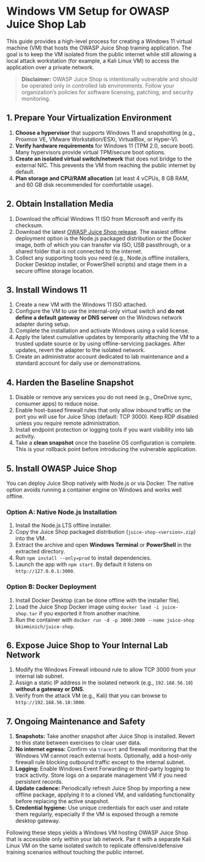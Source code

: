 # Windows VM Setup for OWASP Juice Shop Lab

This guide provides a high-level process for creating a Windows 11 virtual machine (VM) that hosts the OWASP Juice Shop training application. The goal is to keep the VM isolated from the public internet while still allowing a local attack workstation (for example, a Kali Linux VM) to access the application over a private network.

> **Disclaimer:** OWASP Juice Shop is intentionally vulnerable and should be operated only in controlled lab environments. Follow your organization’s policies for software licensing, patching, and security monitoring.

## 1. Prepare Your Virtualization Environment

1. **Choose a hypervisor** that supports Windows 11 and snapshotting (e.g., Proxmox VE, VMware Workstation/ESXi, VirtualBox, or Hyper-V).
2. **Verify hardware requirements** for Windows 11 (TPM 2.0, secure boot). Many hypervisors provide virtual TPM/secure boot options.
3. **Create an isolated virtual switch/network** that does not bridge to the external NIC. This prevents the VM from reaching the public internet by default.
4. **Plan storage and CPU/RAM allocation** (at least 4 vCPUs, 8 GB RAM, and 60 GB disk recommended for comfortable usage).

## 2. Obtain Installation Media

1. Download the official Windows 11 ISO from Microsoft and verify its checksum.
2. Download the latest [OWASP Juice Shop release](https://owasp.org/www-project-juice-shop/). The easiest offline deployment option is the Node.js packaged distribution or the Docker image, both of which you can transfer via ISO, USB passthrough, or a shared folder that is not connected to the internet.
3. Collect any supporting tools you need (e.g., Node.js offline installers, Docker Desktop installer, or PowerShell scripts) and stage them in a secure offline storage location.

## 3. Install Windows 11

1. Create a new VM with the Windows 11 ISO attached.
2. Configure the VM to use the internal-only virtual switch and **do not define a default gateway or DNS server** on the Windows network adapter during setup.
3. Complete the installation and activate Windows using a valid license.
4. Apply the latest cumulative updates by temporarily attaching the VM to a trusted update source or by using offline-servicing packages. After updates, revert the adapter to the isolated network.
5. Create an administrator account dedicated to lab maintenance and a standard account for daily use or demonstrations.

## 4. Harden the Baseline Snapshot

1. Disable or remove any services you do not need (e.g., OneDrive sync, consumer apps) to reduce noise.
2. Enable host-based firewall rules that only allow inbound traffic on the port you will use for Juice Shop (default: TCP 3000). Keep RDP disabled unless you require remote administration.
3. Install endpoint protection or logging tools if you want visibility into lab activity.
4. Take a **clean snapshot** once the baseline OS configuration is complete. This is your rollback point before introducing the vulnerable application.

## 5. Install OWASP Juice Shop

You can deploy Juice Shop natively with Node.js or via Docker. The native option avoids running a container engine on Windows and works well offline.

### Option A: Native Node.js Installation

1. Install the Node.js LTS offline installer.
2. Copy the Juice Shop packaged distribution (`juice-shop-<version>.zip`) into the VM.
3. Extract the archive and open **Windows Terminal** or **PowerShell** in the extracted directory.
4. Run `npm install --only=prod` to install dependencies.
5. Launch the app with `npm start`. By default it listens on `http://127.0.0.1:3000`.

### Option B: Docker Deployment

1. Install Docker Desktop (can be done offline with the installer file).
2. Load the Juice Shop Docker image using `docker load -i juice-shop.tar` if you exported it from another machine.
3. Run the container with `docker run -d -p 3000:3000 --name juice-shop bkimminich/juice-shop`.

## 6. Expose Juice Shop to Your Internal Lab Network

1. Modify the Windows Firewall inbound rule to allow TCP 3000 from your internal lab subnet.
2. Assign a static IP address in the isolated network (e.g., `192.168.56.10`) **without a gateway or DNS**.
3. Verify from the attack VM (e.g., Kali) that you can browse to `http://192.168.56.10:3000`.

## 7. Ongoing Maintenance and Safety

1. **Snapshots:** Take another snapshot after Juice Shop is installed. Revert to this state between exercises to clear user data.
2. **No internet egress:** Confirm via `tracert` and firewall monitoring that the Windows VM cannot reach external hosts. Optionally, add a host-only firewall rule blocking outbound traffic except to the internal subnet.
3. **Logging:** Enable Windows Event Forwarding or third-party logging to track activity. Store logs on a separate management VM if you need persistent records.
4. **Update cadence:** Periodically refresh Juice Shop by importing a new offline package, applying it to a cloned VM, and validating functionality before replacing the active snapshot.
5. **Credential hygiene:** Use unique credentials for each user and rotate them regularly, especially if the VM is exposed through a remote desktop gateway.

Following these steps yields a Windows VM hosting OWASP Juice Shop that is accessible only within your lab network. Pair it with a separate Kali Linux VM on the same isolated switch to replicate offensive/defensive training scenarios without touching the public internet.
